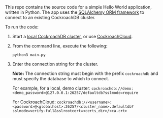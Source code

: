 This repo contains the source code for a simple Hello World application, written in Python. The app uses the [SQLAlchemy ORM framework](https://docs.sqlalchemy.org/en/latest/) to connect to an existing CockroachDB cluster.

To run the code:

1. Start a [local CockroachDB cluster](https://www.cockroachlabs.com/docs/stable/secure-a-cluster.html), or use [CockroachCloud](https://www.cockroachlabs.com/docs/cockroachcloud/create-a-free-cluster.html).
2. From the command line, execute the following:

    ~~~
    python3 main.py
    ~~~

3. Enter the connection string for the cluster.

    **Note:** The connection string must begin with the prefix `cockroachdb` and must specify the database to which to connect.

    For example, for a local, demo cluster:
    `cockroachdb://demo:<demo_password>@127.0.0.1:26257/defaultdb?sslmode=require`

    For CockroachCloud:
    `cockroachdb://<username>:<password>@<globalhost>:26257/<cluster_name>.defaultdb?sslmode=verify-full&sslrootcert=<certs_dir>/<ca.crt>`
